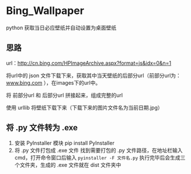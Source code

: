 # Bing_Wallpaper
python 获取当日必应壁纸并自动设置为桌面壁纸

## 思路
url：http://cn.bing.com/HPImageArchive.aspx?format=js&idx=0&n=1

将url中的 json 文件下载下来，获取其中当天壁纸的后部分url（前部分url为：www.bing.com ），在images下的url中。

将 前部分url 和 后部分url 拼接起来，组成完整的url

使用 urllib 将壁纸下载下来（下载下来的图片文件名为当前日期.jpg）

## 将 .py 文件转为 .exe
1. 安装 PyInstaller 模块
   pip install PyInstaller
2. 将 .py 文件打包成 .exe 文件
   找到需要打包的 .py 文件路径，在地址栏输入 cmd，打开命令窗口后输入 `pyinstaller -F 文件名.py`
   执行完毕后会生成三个文件夹，生成的 .exe 文件就在 dist 文件夹中

   
   

